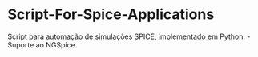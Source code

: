 # Script-For-Spice-Applications
Script para automação de simulações SPICE, implementado em Python.
    - Suporte ao NGSpice.
